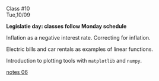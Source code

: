 <div class="lecture1">

<div class="column_date">
<p markdown="block">

Class #10 <br>
Tue,10/09

</p>
</div>
<div class="column_materials">
<p markdown="block">

__Legislatie day: classes follow Monday schedule__

Inflation as a negative interest rate. Correcting for inflation.

Electric bills and car rentals as examples of linear functions.

Introduction to plotting tools with `matplotlib` and `numpy`.


[notes 06](https://drive.google.com/drive/folders/1-Rix3KyrOcqCpckkmU_nJX6-YUwnre7G?usp=sharing)



</p>
</div>

<div class="column_assign">
<p markdown="block">




</p>
</div>

</div>
